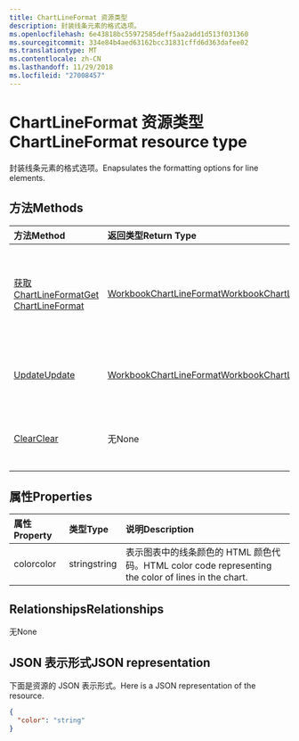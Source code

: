 ```yaml
---
title: ChartLineFormat 资源类型
description: 封装线条元素的格式选项。
ms.openlocfilehash: 6e43818bc55972585deff5aa2add1d513f031360
ms.sourcegitcommit: 334e84b4aed63162bcc31831cffd6d363dafee02
ms.translationtype: MT
ms.contentlocale: zh-CN
ms.lasthandoff: 11/29/2018
ms.locfileid: "27008457"
---
```

# <a name="chartlineformat-resource-type"></a><span data-ttu-id="712f7-103">ChartLineFormat 资源类型</span><span class="sxs-lookup"><span data-stu-id="712f7-103">ChartLineFormat resource type</span></span>

<span data-ttu-id="712f7-104">封装线条元素的格式选项。</span><span class="sxs-lookup"><span data-stu-id="712f7-104">Enapsulates the formatting options for line elements.</span></span>


## <a name="methods"></a><span data-ttu-id="712f7-105">方法</span><span class="sxs-lookup"><span data-stu-id="712f7-105">Methods</span></span>

| <span data-ttu-id="712f7-106">方法</span><span class="sxs-lookup"><span data-stu-id="712f7-106">Method</span></span>           | <span data-ttu-id="712f7-107">返回类型</span><span class="sxs-lookup"><span data-stu-id="712f7-107">Return Type</span></span>    |<span data-ttu-id="712f7-108">说明</span><span class="sxs-lookup"><span data-stu-id="712f7-108">Description</span></span>|
|:---------------|:--------|:----------|
|[<span data-ttu-id="712f7-109">获取 ChartLineFormat</span><span class="sxs-lookup"><span data-stu-id="712f7-109">Get ChartLineFormat</span></span>](../api/chartlineformat-get.md) | [<span data-ttu-id="712f7-110">WorkbookChartLineFormat</span><span class="sxs-lookup"><span data-stu-id="712f7-110">WorkbookChartLineFormat</span></span>](chartlineformat.md) |<span data-ttu-id="712f7-111">读取 chartLineFormat 对象的属性和关系。</span><span class="sxs-lookup"><span data-stu-id="712f7-111">Read properties and relationships of chartLineFormat object.</span></span>|
|[<span data-ttu-id="712f7-112">Update</span><span class="sxs-lookup"><span data-stu-id="712f7-112">Update</span></span>](../api/chartlineformat-update.md) | [<span data-ttu-id="712f7-113">WorkbookChartLineFormat</span><span class="sxs-lookup"><span data-stu-id="712f7-113">WorkbookChartLineFormat</span></span>](chartlineformat.md) |<span data-ttu-id="712f7-114">更新 ChartLineFormat 对象。</span><span class="sxs-lookup"><span data-stu-id="712f7-114">Update ChartLineFormat object.</span></span> |
|[<span data-ttu-id="712f7-115">Clear</span><span class="sxs-lookup"><span data-stu-id="712f7-115">Clear</span></span>](../api/chartlineformat-clear.md)|<span data-ttu-id="712f7-116">无</span><span class="sxs-lookup"><span data-stu-id="712f7-116">None</span></span>|<span data-ttu-id="712f7-117">清除图表元素的线条格式。</span><span class="sxs-lookup"><span data-stu-id="712f7-117">Clear the line format of a chart element.</span></span>|

## <a name="properties"></a><span data-ttu-id="712f7-118">属性</span><span class="sxs-lookup"><span data-stu-id="712f7-118">Properties</span></span>
| <span data-ttu-id="712f7-119">属性</span><span class="sxs-lookup"><span data-stu-id="712f7-119">Property</span></span>     | <span data-ttu-id="712f7-120">类型</span><span class="sxs-lookup"><span data-stu-id="712f7-120">Type</span></span>   |<span data-ttu-id="712f7-121">说明</span><span class="sxs-lookup"><span data-stu-id="712f7-121">Description</span></span>|
|:---------------|:--------|:----------|
|<span data-ttu-id="712f7-122">color</span><span class="sxs-lookup"><span data-stu-id="712f7-122">color</span></span>|<span data-ttu-id="712f7-123">string</span><span class="sxs-lookup"><span data-stu-id="712f7-123">string</span></span>|<span data-ttu-id="712f7-124">表示图表中的线条颜色的 HTML 颜色代码。</span><span class="sxs-lookup"><span data-stu-id="712f7-124">HTML color code representing the color of lines in the chart.</span></span>|

## <a name="relationships"></a><span data-ttu-id="712f7-125">Relationships</span><span class="sxs-lookup"><span data-stu-id="712f7-125">Relationships</span></span>
<span data-ttu-id="712f7-126">无</span><span class="sxs-lookup"><span data-stu-id="712f7-126">None</span></span>


## <a name="json-representation"></a><span data-ttu-id="712f7-127">JSON 表示形式</span><span class="sxs-lookup"><span data-stu-id="712f7-127">JSON representation</span></span>

<span data-ttu-id="712f7-128">下面是资源的 JSON 表示形式。</span><span class="sxs-lookup"><span data-stu-id="712f7-128">Here is a JSON representation of the resource.</span></span>

<!--{
  "blockType": "resource",
  "baseType": "microsoft.graph.entity",
  "optionalProperties": [],
  "@odata.type": "microsoft.graph.workbookChartLineFormat"
}-->

```json
{
  "color": "string"
}

```

<!-- uuid: 8fcb5dbc-d5aa-4681-8e31-b001d5168d79
2015-10-25 14:57:30 UTC -->
<!-- {
  "type": "#page.annotation",
  "description": "ChartLineFormat resource",
  "keywords": "",
  "section": "documentation",
  "tocPath": ""
}-->